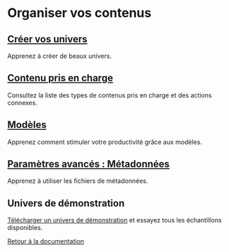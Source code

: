 # Organiser vos contenus

## [Créer vos univers](create_universes.md)
Apprenez à créer de beaux univers.

## [Contenu pris en charge](supported_content/index.md)
Consultez la liste des types de contenus pris en charge et des actions connexes.

## [Modèles](supported_content/templates.md)
Apprenez comment stimuler votre productivité grâce aux modèles.

## [Paramètres avancés : Métadonnées](advanced_setting.md)
Apprenez à utiliser les fichiers de métadonnées.

## Univers de démonstration

[Télécharger un univers de démonstration](http://doc.compositeurdigital.com/UX/en/organise_content/Demo-Universe.zip) et essayez tous les échantillons disponibles.

<!--
## [Configuration avancée](advanced_configuration)
## [Déployer et partager l'univers](deploy_share_universe.md)-->


[Retour à la documentation](../index.md)
